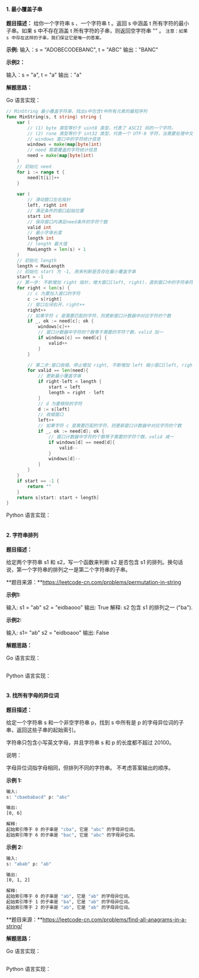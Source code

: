#### 1. 最小覆盖子串

**题目描述：**
给你一个字符串 s 、一个字符串 t 。返回 s 中涵盖 t 所有字符的最小子串。如果 s 中不存在涵盖 t 所有字符的子串，则返回空字符串 "" 。
`注意：如果 s 中存在这样的子串，我们保证它是唯一的答案。`

**示例:**
输入：s = "ADOBECODEBANC", t = "ABC"
输出："BANC"

**示例2：**

输入：s = "a", t = "a"
输出："a"

**解题思路：**

Go 语言实现：

```go
// MinString 最小覆盖字符串，找出s中包含t中所有元素的最短序列
func MinString(s, t string) string {
	var (
		// (1) byte 类型等价于 uint8 类型，代表了 ASCII 码的一个字符。
		// (2) rune 类型等价于 int32 类型，代表一个 UTF-8 字符，当需要处理中文、日文或者其他复合字符时，则需要用到 rune 类型。
		// windows 窗口中的字符统计信息
		windows = make(map[byte]int)
		// need 需要覆盖的字符统计信息
		need = make(map[byte]int)
	)
	// 初始化 need
	for i := range t {
		need[t[i]]++
	}
    
	var (
		// 滑动窗口左右指针
		left, right int
		// 满足条件的窗口起始位置
		start int
		// 保存窗口内满足need条件的字符个数
		valid int
		// 最小字串长度
		length int
		// length 最大值
		MaxLength = len(s) + 1
	)
	// 初始化 length
	length = MaxLength
	// 初始化 start 为 -1, 用来判断是否存在最小覆盖字串
	start = -1
	// 第一步: 不断增加 right 指针，增大窗口[left, right)，直到窗口中的字符串符合要求
	for right < len(s) {
		// c 为要加入窗口的字符
		c := s[right]
		// 窗口左闭右开，right++
		right++
		// 如果字符 c 是需要匹配的字符，则更新窗口计数器中对应字符的个数
		if _, ok := need[c]; ok {
			windows[c]++
			// 窗口计数器中字符的个数等于需要的字符个数，valid 加一
			if windows[c] == need[c] {
				valid++
			}
		}

		// 第二步:窗口收缩，停止增加 right, 不断增加 left 缩小窗口[left, right)，直到窗口中的字符不再满足要求，然后更新最小覆盖字串
		for valid == len(need){
			// 更新最小覆盖字串
			if right-left < length {
				start = left
				length = right - left
			}
			// d 为要移除的字符
			d := s[left]
			// 收缩窗口
			left++
			// 如果字符 c 是需要匹配的字符，则更新窗口计数器中对应字符的个数
			if _, ok := need[d]; ok {
				// 窗口计数器中字符的个数等于需要的字符个数，valid 减一
				if windows[d] == need[d]{
					valid--
				}
				windows[d]--
			}
		}
	}
	if start == -1 {
		return ""
	}
	return s[start: start + length]
}
```

Python 语言实现：

```python

```

#### 2. 字符串排列

**题目描述：**

给定两个字符串 s1 和 s2，写一个函数来判断 s2 是否包含 s1 的排列。换句话说，第一个字符串的排列之一是第二个字符串的子串。

**题目来源：**https://leetcode-cn.com/problems/permutation-in-string

**示例1:**

输入: s1 = "ab" s2 = "eidbaooo"
输出: True
解释: s2 包含 s1 的排列之一 ("ba").

**示例2:**

输入: s1= "ab" s2 = "eidboaoo"
输出: False

**解题思路：**

Go 语言实现：

```go

```

Python 语言实现：

```python

```

#### 3. 找所有字母的异位词

**题目描述：**

给定一个字符串 s 和一个非空字符串 p，找到 s 中所有是 p 的字母异位词的子串，返回这些子串的起始索引。

字符串只包含小写英文字母，并且字符串 s 和 p 的长度都不超过 20100。

说明：

字母异位词指字母相同，但排列不同的字符串。
不考虑答案输出的顺序。

**示例 1:**

 ```bash
输入:
s: "cbaebabacd" p: "abc"

输出:
[0, 6]

解释:
起始索引等于 0 的子串是 "cba", 它是 "abc" 的字母异位词。
起始索引等于 6 的子串是 "bac", 它是 "abc" 的字母异位词。
 ```



**示例 2:**

```bash
输入:
s: "abab" p: "ab"

输出:
[0, 1, 2]

解释:
起始索引等于 0 的子串是 "ab", 它是 "ab" 的字母异位词。
起始索引等于 1 的子串是 "ba", 它是 "ab" 的字母异位词。
起始索引等于 2 的子串是 "ab", 它是 "ab" 的字母异位词。
```



**题目来源：**https://leetcode-cn.com/problems/find-all-anagrams-in-a-string/

**解题思路：**

Go 语言实现：

```go

```

Python 语言实现：

```python

```

